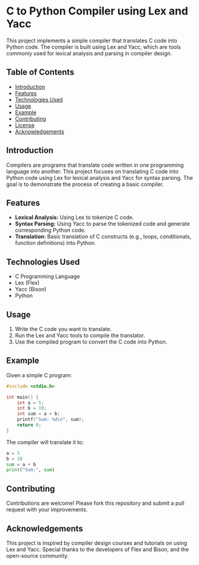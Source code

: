 
# C to Python Compiler using Lex and Yacc

This project implements a simple compiler that translates C code into Python code. The compiler is built using Lex and Yacc, which are tools commonly used for lexical analysis and parsing in compiler design.

## Table of Contents

- [Introduction](#introduction)
- [Features](#features)
- [Technologies Used](#technologies-used)
- [Usage](#usage)
- [Example](#example)
- [Contributing](#contributing)
- [License](#license)
- [Acknowledgements](#acknowledgements)

## Introduction

Compilers are programs that translate code written in one programming language into another. This project focuses on translating C code into Python code using Lex for lexical analysis and Yacc for syntax parsing. The goal is to demonstrate the process of creating a basic compiler.

## Features

- **Lexical Analysis:** Using Lex to tokenize C code.
- **Syntax Parsing:** Using Yacc to parse the tokenized code and generate corresponding Python code.
- **Translation:** Basic translation of C constructs (e.g., loops, conditionals, function definitions) into Python.

## Technologies Used

- C Programming Language
- Lex (Flex)
- Yacc (Bison)
- Python

## Usage

1. Write the C code you want to translate.
2. Run the Lex and Yacc tools to compile the translator.
3. Use the compiled program to convert the C code into Python.

## Example

Given a simple C program:

```c
#include <stdio.h>

int main() {
    int a = 5;
    int b = 10;
    int sum = a + b;
    printf("Sum: %d\n", sum);
    return 0;
}
```
The compiler will translate it to:

```python
a = 5
b = 10
sum = a + b
print("Sum:", sum)
```

## Contributing
Contributions are welcome! Please fork this repository and submit a pull request with your improvements.

## Acknowledgements
This project is inspired by compiler design courses and tutorials on using Lex and Yacc.
Special thanks to the developers of Flex and Bison, and the open-source community.
